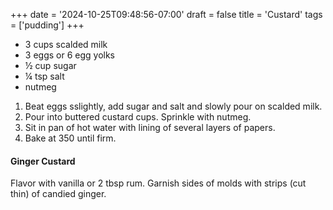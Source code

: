 +++
date = '2024-10-25T09:48:56-07:00'
draft = false
title = 'Custard'
tags = ['pudding']
+++

* 3 cups scalded milk
* 3 eggs or 6 egg yolks
* ½ cup sugar
* ¼ tsp salt
* nutmeg

1. Beat eggs sslightly, add sugar and salt and slowly pour on scalded milk.
2. Pour into buttered custard cups. Sprinkle with nutmeg.
3. Sit in pan of hot water with lining of several layers of papers.
4. Bake at 350 until firm.

#### Ginger Custard
Flavor with vanilla or 2 tbsp rum. Garnish sides of molds with strips (cut thin) of candied ginger.

